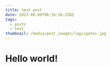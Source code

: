 ```yaml
---
title: test post
date: 2023-08-09T06:16:56.258Z
tags:
  - posts
  - test
thumbnail: /media/post_images/logicgates.jpg
---
```

# Hello world!